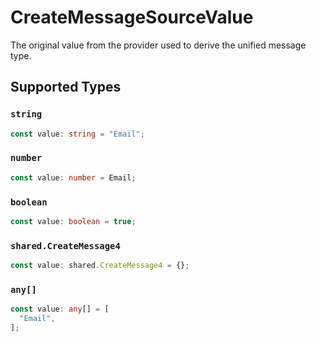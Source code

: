 # CreateMessageSourceValue

The original value from the provider used to derive the unified message type.


## Supported Types

### `string`

```typescript
const value: string = "Email";
```

### `number`

```typescript
const value: number = Email;
```

### `boolean`

```typescript
const value: boolean = true;
```

### `shared.CreateMessage4`

```typescript
const value: shared.CreateMessage4 = {};
```

### `any[]`

```typescript
const value: any[] = [
  "Email",
];
```

